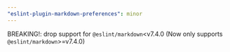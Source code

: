 ```yaml
---
"eslint-plugin-markdown-preferences": minor
---
```


BREAKING!: drop support for `@eslint/markdown`<v7.4.0 (Now only supports `@eslint/markdown`>=v7.4.0)

